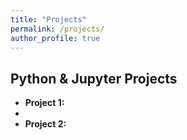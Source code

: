 ```yaml
---
title: "Projects"
permalink: /projects/
author_profile: true
---
```


## Python & Jupyter Projects

- **Project 1:** 
- 
- **Project 2:** 
